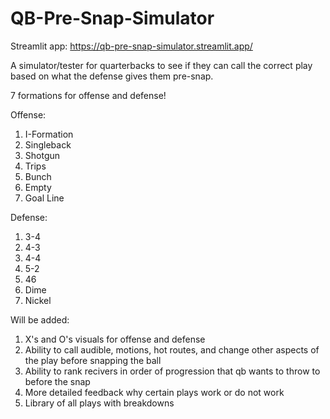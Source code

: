 # QB-Pre-Snap-Simulator

Streamlit app: https://qb-pre-snap-simulator.streamlit.app/

A simulator/tester for quarterbacks to see if they can call the correct play based on what the defense gives them pre-snap.

7 formations for offense and defense!

Offense:
1. I-Formation
2. Singleback
3. Shotgun
4. Trips
5. Bunch
6. Empty
7. Goal Line

Defense:
1. 3-4
2. 4-3
3. 4-4
4. 5-2
5. 46
6. Dime
7. Nickel

Will be added:
1. X's and O's visuals for offense and defense
2. Ability to call audible, motions, hot routes, and change other aspects of the play before snapping the ball
3. Ability to rank recivers in order of progression that qb wants to throw to before the snap
4. More detailed feedback why certain plays work or do not work
5. Library of all plays with breakdowns
